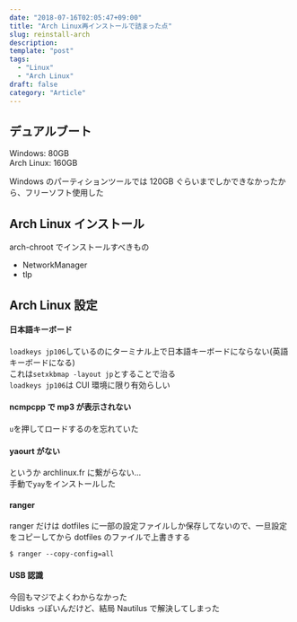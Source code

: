 ```yaml
---
date: "2018-07-16T02:05:47+09:00"
title: "Arch Linux再インストールで詰まった点"
slug: reinstall-arch
description:
template: "post"
tags:
  - "Linux"
  - "Arch Linux"
draft: false
category: "Article"
---
```


## デュアルブート

Windows: 80GB  
Arch Linux: 160GB

Windows のパーティションツールでは 120GB ぐらいまでしかできなかったから、フリーソフト使用した

## Arch Linux インストール

arch-chroot でインストールすべきもの

- NetworkManager
- tlp

## Arch Linux 設定

#### 日本語キーボード

`loadkeys jp106`しているのにターミナル上で日本語キーボードにならない(英語キーボードになる)  
これは`setxkbmap -layout jp`とすることで治る  
`loadkeys jp106`は CUI 環境に限り有効らしい

#### ncmpcpp で mp3 が表示されない

`u`を押してロードするのを忘れていた

#### yaourt がない

というか archlinux.fr に繋がらない...  
手動で`yay`をインストールした

#### ranger

ranger だけは dotfiles に一部の設定ファイルしか保存してないので、一旦設定をコピーしてから dotfiles のファイルで上書きする

```
$ ranger --copy-config=all
```

#### USB 認識

今回もマジでよくわからなかった  
Udisks っぽいんだけど、結局 Nautilus で解決してしまった
